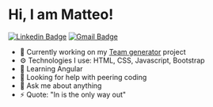 # Hi, I am Matteo!

 [![Linkedin Badge](https://img.shields.io/badge/-Matteo_Russo-blue?style=flat-square&logo=Linkedin&logoColor=white&link=https://www.linkedin.com/in/mrmatteorusso//)](https://www.linkedin.com/in/mrmatteorusso/) [![Gmail Badge](https://img.shields.io/badge/-mrmatteorusso@gmail.com-c14438?style=flat-square&logo=Gmail&logoColor=white&link=mailto:mrmatteorusso@gmail.com)](mailto:mrmatteorusso@gmail.com)


- 🔭 Currently working on my [Team generator](https://github.com/mrmatteorusso/Team-Generator) project
- ⚙️ Technologies I use: HTML, CSS, Javascript, Bootstrap 
- 🌱 Learning Angular
- 🤔 Looking for help with peering coding
- 💬 Ask me about anything
- ⚡ Quote: "In is the only way out"
